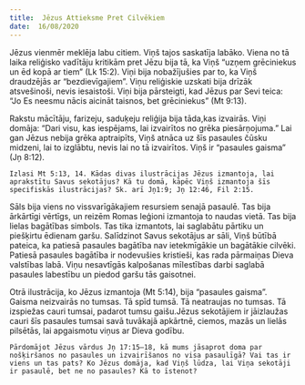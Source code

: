 ```yaml
---
title:  Jēzus Attieksme Pret Cilvēkiem
date:  16/08/2020
---
```


Jēzus vienmēr meklēja labu citiem. Viņš tajos saskatīja labāko. Viena no tā laika reliģisko vadītāju kritikām pret Jēzu bija tā, ka Viņš “uzņem grēciniekus un ēd kopā ar tiem” (Lk 15:2). Viņi bija nobažījušies par to, ka Viņš draudzējās ar “bezdievīgajiem”. Viņu reliģiskie uzskati bija drīzāk atsvešinoši, nevis iesaistoši. Viņi bija pārsteigti, kad Jēzus par Sevi teica: “Jo Es neesmu nācis aicināt taisnos, bet grēciniekus” (Mt 9:13).

Rakstu mācītāju, farizeju, saduķeju reliģija bija tāda,kas izvairās. Viņi domāja: “Dari visu, kas iespējams, lai izvairītos no grēka piesārņojuma.” Lai gan Jēzus nebija grēka aptraipīts, Viņš atnāca uz šīs pasaules čūsku midzeni, lai to izglābtu, nevis lai no tā izvairītos. Viņš ir “pasaules gaisma” (Jņ 8:12).

`Izlasi Mt 5:13, 14. Kādas divas ilustrācijas Jēzus izmantoja, lai aprakstītu Savus sekotājus? Kā tu domā, kāpēc Viņš izmantoja šīs specifiskās ilustrācijas? Sk. arī Jņ1:9; Jņ 12:46, Fil 2:15.`

Sāls bija viens no vissvarīgākajiem resursiem senajā pasaulē. Tas bija ārkārtīgi vērtīgs, un reizēm Romas leģioni izmantoja to naudas vietā. Tas bija lielas bagātības simbols. Tas tika izmantots, lai saglabātu pārtiku un piešķirtu ēdienam garšu. Salīdzinot Savus sekotājus ar sāli, Viņš būtībā pateica, ka patiesā pasaules bagātība nav ietekmīgākie un bagātākie cilvēki. Patiesā pasaules bagātība ir nodevušies kristieši, kas rada pārmaiņas Dieva valstības labā. Viņu nesavtīgās kalpošanas mīlestības darbi saglabā pasaules labestību un piedod garšu tās gaisotnei.

Otrā ilustrācija, ko Jēzus izmantoja (Mt 5:14), bija “pasaules gaisma”. Gaisma neizvairās no tumsas. Tā spīd tumsā. Tā neatraujas no tumsas. Tā izspiežas cauri tumsai, padarot tumsu gaišu.Jēzus sekotājiem ir jāizlaužas cauri šīs pasaules tumsai savā tuvākajā apkārtnē, ciemos, mazās un lielās pilsētās, lai apgaismotu viņus ar Dieva godību.

`Pārdomājot Jēzus vārdus Jņ 17:15–18, kā mums jāsaprot doma par nošķiršanos no pasaules un izvairīšanos no visa pasaulīgā? Vai tas ir viens un tas pats? Ko Jēzus domāja, kad Viņš lūdza, lai Viņa sekotāji ir pasaulē, bet ne no pasaules? Kā to īstenot?`